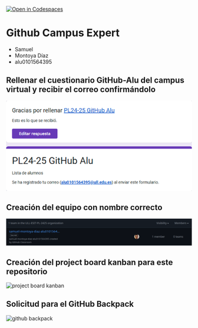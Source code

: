 [![Open in Codespaces](https://classroom.github.com/assets/launch-codespace-2972f46106e565e64193e422d61a12cf1da4916b45550586e14ef0a7c637dd04.svg)](https://classroom.github.com/open-in-codespaces?assignment_repo_id=17907297)
# Github Campus Expert 

- Samuel 
- Montoya Díaz 
- alu0101564395

## Rellenar el cuestionario GitHub-Alu del campus virtual y recibir el correo confirmándolo

![correo de confirmacion del cuestionario](docs/Correo.png)

## Creación del equipo con nombre correcto

![equipo](docs/Equipo.png)

## Creación del project board kanban para este repositorio

![project board kanban](docs/project_board.png)

## Solicitud para el GitHub Backpack

![github backpack](docs/backpack.png)
